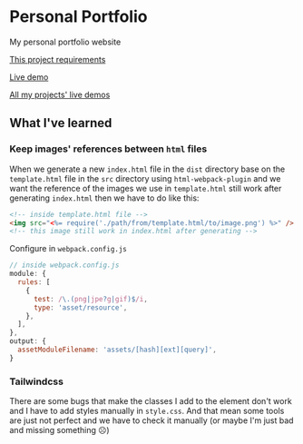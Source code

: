 # Personal Portfolio

My personal portfolio website

[This project requirements](https://www.theodinproject.com/lessons/node-path-advanced-html-and-css-personal-portfolio)

[Live demo](https://minhhoccode111.github.io/personal-portfolio/)

[All my projects' live demos](https://minhhoccode111.github.io/all-projects-live-demos/)

## What I've learned

### Keep images' references between `html` files

When we generate a new `index.html` file in the `dist` directory base on the `template.html` file in the `src` directory using `html-webpack-plugin` and we want the reference of the images we use in `template.html` still work after generating `index.html` then we have to do like this:

```html
<!-- inside template.html file -->
<img src="<%= require('./path/from/template.html/to/image.png') %>" />
<!-- this image still work in index.html after generating -->
```

Configure in `webpack.config.js`

```jsx
// inside webpack.config.js
module: {
  rules: [
    {
      test: /\.(png|jpe?g|gif)$/i,
      type: 'asset/resource',
    },
  ],
},
output: {
  assetModuleFilename: 'assets/[hash][ext][query]',
}
```

### Tailwindcss

There are some bugs that make the classes I add to the element don't work and I have to add styles manually in `style.css`. And that mean some tools are just not perfect and we have to check it manually (or maybe I'm just bad and missing something ☹️)
